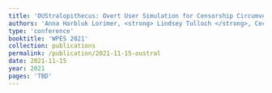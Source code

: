 ```yaml
---
title: 'OUStralopithecus: Overt User Simulation for Censorship Circumvention'
authors: 'Anna Harbluk Lorimer, <strong> Lindsey Tulloch </strong>, Cecylia Bocovich and Ian Goldberg'
type: 'conference'
booktitle: 'WPES 2021'
collection: publications
permalink: /publication/2021-11-15-oustral
date: 2021-11-15
year: 2021
pages: 'TBD'
---
```

